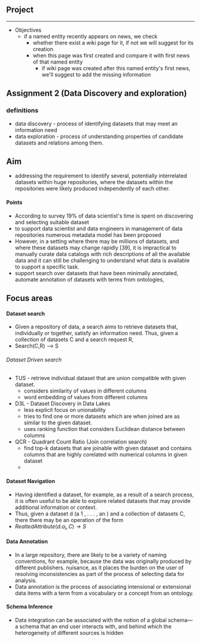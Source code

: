 ## Project
---
- Objectives
	- if a named entity recently appears on news, we check
		- whether there exist a wiki page for it, if not we will suggest for its creation
		- when this page was first created and compare it with first news of that named entity
			- if wiki page was created after this named entity's first news, we'll suggest to add the missing information



## Assignment 2 (Data Discovery and exploration)
### definitions
- data discovery - process of identifying datasets that may meet an information need
- data exploration - process of understanding properties of candidate datasets and relations among them.

## Aim
- addressing the requirement to identify several, potentially interrelated datasets within huge repositories, where the datasets within the repositories were likely produced independently of each other.
#### Points 
- According to survey 19% of data scientist's time is spent on discovering and selecting suitable dataset
- to support data scientist and data engineers in management of data repositories numerous metadata model has been proposed
- However, in a setting where there may be millions of datasets, and where these datasets may change rapidly [39], it is impractical to manually curate data catalogs with rich descriptions of all the available data and it can still be challenging to understand what data is available to support a specific task.
- support search over datasets that have been minimally annotated, automate annotation of datasets with terms from ontologies,

## Focus areas
#### Dataset search
- Given a repository of data, a search aims to retrieve datasets that, individually or together, satisfy an information need. Thus, given a collection of datasets C and a search request R,
- Search(C,R) -->  S
###### Dataset Driven search
- TUS - retrieve individual dataset that are union compatible with given dataset. 
	- considers similarity of values in different columns
	- word embedding of values from different columns
- D3L - Dataset Discovery in Data Lakes
	- less explicit focus on unionability
	- tries to find one or more datasets which are when joined are as similar to the given dataset.
	- uses ranking function that considers Euclidean distance between columns
- QCR - Quadrant Count Ratio (Join correlation search)
	- find top-k datasets that are joinable with given dataset and contains columns that are highly corelated with numerical columns in given dataset
	- 
#### Dataset Navigation
- Having identified a dataset, for example, as a result of a search process, it is often useful to be able to explore related datasets that may provide additional information or context.
- Thus, given a dataset d (a 1 , . . . , an ) and a collection of datasets C, there there may be an operation of the form
- $RealtedAttribute(d.a_i,C)\rightarrow S$

#### Data Annotation
- In a large repository, there are likely to be a variety of naming conventions, for example, because the data was originally produced by different publishers. nuisance, as it places the burden on the user of resolving inconsistencies as part of the process of selecting data for analysis.
- Data annotation is the process of associating intensional or extensional data items with a term from a vocabulary or a concept from an ontology.

#### Schema Inference
- Data integration can be associated with the notion of a global schema—a schema that an end user interacts with, and behind which the heterogeneity of different sources is hidden